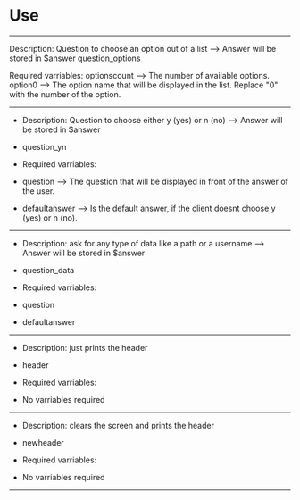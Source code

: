 # Use
---------------------------------------------------------------------------------------------------------------------------------

Description: Question to choose an option out of a list --> Answer will be stored in $answer
question_options

Required varriables:
optionscount          --> The number of available options.
option0               --> The option name that will be displayed in the list. Replace "0" with the number of the option.

---------------------------------------------------------------------------------------------------------------------------------

- Description: Question to choose either y (yes) or n (no) --> Answer will be stored in $answer
- question_yn

- Required varriables:
- question              --> The question that will be displayed in front of the answer of the user.
- defaultanswer         --> Is the default answer, if the client doesnt choose y (yes) or n (no).

---------------------------------------------------------------------------------------------------------------------------------

- Description: ask for any type of data like a path or a username --> Answer will be stored in $answer
- question_data

- Required varriables:
- question
- defaultanswer

---------------------------------------------------------------------------------------------------------------------------------

- Description: just prints the header
- header

- Required varriables:
- No varriables required

---------------------------------------------------------------------------------------------------------------------------------

- Description: clears the screen and prints the header
- newheader

- Required varriables:
- No varriables required

---------------------------------------------------------------------------------------------------------------------------------
